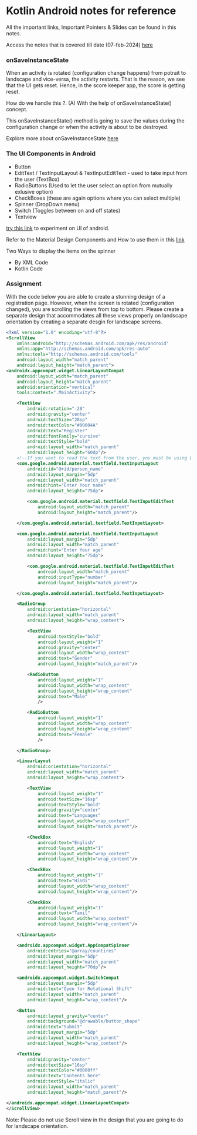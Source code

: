 # Kotlin Android notes for reference

All the important links, Important Pointers & Slides can be found in this notes.

Access the notes that is covered till date (07-feb-2024) [here](https://docs.google.com/document/d/12FOSc0OGAiPLIh-OhwdEYtzfMCsDSRYPynXrnYQq7Rk/edit)

### onSaveInstanceState

When an activity is rotated (configuration change happens) from potrait to landscape and vice-versa, the activity restarts. That is the reason, we see that the UI gets reset. Hence, in the score keeper app, the score is getting reset. 

How do we handle this ?. 
(A) With the help of onSaveInstanceState() concept. 

This onSaveInstanceState() method is going to save the values during the configuration change or when the activity is about to be destroyed. 

Explore more about onSaveInstanceState [here](https://developer.android.com/topic/libraries/architecture/saving-states)

### The UI Components in Android

- Button
- EditText / TextInputLayout & TextInputEditText - used to take input from the user (TextBox)
- RadioButtons (Used to let the user select an option from mutually exlusive option)
- CheckBoxes (these are again options where you can select multiple)
- Spinner (DropDown menu)
- Switch (Toggles between on and off states)
- Textview

[try this link](https://developer.android.com/develop/ui/views/layout/declaring-layout) to experiment on UI of android. 

Refer to the Material Design Components and How to use them in this [link](https://github.com/material-components/material-components-android/blob/master/docs/components/TextField.md)

Two Ways to display the items on the spinner
- By XML Code
- Kotlin Code

### Assignment
With the code below you are able to create a stunning design of a registration page. However, when the screen is rotated (configuration changed), you are scrolling the views from top to bottom. Please create a separate design that accommodates all these views properly on landscape orientation by creating a separate desgin for landscape screens. 

```xml
<?xml version="1.0" encoding="utf-8"?>
<ScrollView
    xmlns:android="http://schemas.android.com/apk/res/android"
    xmlns:app="http://schemas.android.com/apk/res-auto"
    xmlns:tools="http://schemas.android.com/tools"
    android:layout_width="match_parent"
    android:layout_height="match_parent">
<androidx.appcompat.widget.LinearLayoutCompat
    android:layout_width="match_parent"
    android:layout_height="match_parent"
    android:orientation="vertical"
    tools:context=".MainActivity">

    <TextView
        android:rotation="-20"
        android:gravity="center"
        android:textSize="28sp"
        android:textColor="#00004A"
        android:text="Register"
        android:fontFamily="cursive"
        android:textStyle="bold"
        android:layout_width="match_parent"
        android:layout_height="60dp"/>
    <!--If you want to read the text from the user, you must be using EditText-->
    <com.google.android.material.textfield.TextInputLayout
        android:id="@+id/person_name"
        android:layout_margin="5dp"
        android:layout_width="match_parent"
        android:hint="Enter Your name"
        android:layout_height="75dp">

        <com.google.android.material.textfield.TextInputEditText
            android:layout_width="match_parent"
            android:layout_height="match_parent"/>

    </com.google.android.material.textfield.TextInputLayout>

    <com.google.android.material.textfield.TextInputLayout
        android:layout_margin="5dp"
        android:layout_width="match_parent"
        android:hint="Enter Your age"
        android:layout_height="75dp">

        <com.google.android.material.textfield.TextInputEditText
            android:layout_width="match_parent"
            android:inputType="number"
            android:layout_height="match_parent"/>

    </com.google.android.material.textfield.TextInputLayout>

    <RadioGroup
        android:orientation="horizontal"
        android:layout_width="match_parent"
        android:layout_height="wrap_content">

        <TextView
            android:textStyle="bold"
            android:layout_weight="1"
            android:gravity="center"
            android:layout_width="wrap_content"
            android:text="Gender"
            android:layout_height="match_parent"/>

        <RadioButton
            android:layout_weight="1"
            android:layout_width="wrap_content"
            android:layout_height="wrap_content"
            android:text="Male"
            />

        <RadioButton
            android:layout_weight="1"
            android:layout_width="wrap_content"
            android:layout_height="wrap_content"
            android:text="Female"
            />

    </RadioGroup>

    <LinearLayout
        android:orientation="horizontal"
        android:layout_width="match_parent"
        android:layout_height="wrap_content">

        <TextView
            android:layout_weight="1"
            android:textSize="16sp"
            android:textStyle="bold"
            android:gravity="center"
            android:text="Languages"
            android:layout_width="wrap_content"
            android:layout_height="match_parent"/>

        <CheckBox
            android:text="English"
            android:layout_weight="1"
            android:layout_width="wrap_content"
            android:layout_height="wrap_content"/>

        <CheckBox
            android:layout_weight="1"
            android:text="Hindi"
            android:layout_width="wrap_content"
            android:layout_height="wrap_content"/>

        <CheckBox
            android:layout_weight="1"
            android:text="Tamil"
            android:layout_width="wrap_content"
            android:layout_height="wrap_content"/>

    </LinearLayout>

    <androidx.appcompat.widget.AppCompatSpinner
        android:entries="@array/countires"
        android:layout_margin="5dp"
        android:layout_width="match_parent"
        android:layout_height="70dp"/>

    <androidx.appcompat.widget.SwitchCompat
        android:layout_margin="5dp"
        android:text="Open for Rotational Shift"
        android:layout_width="match_parent"
        android:layout_height="wrap_content"/>

    <Button
        android:layout_gravity="center"
        android:background="@drawable/button_shape"
        android:text="Submit"
        android:layout_margin="5dp"
        android:layout_width="match_parent"
        android:layout_height="wrap_content"/>

    <TextView
        android:gravity="center"
        android:textSize="16sp"
        android:textColor="#0000ff"
        android:text="Contents here"
        android:textStyle="italic"
        android:layout_width="match_parent"
        android:layout_height="match_parent"/>

</androidx.appcompat.widget.LinearLayoutCompat>
</ScrollView>
```
Note: Please do not use Scroll view in the design that you are going to do for landscape orientation.





